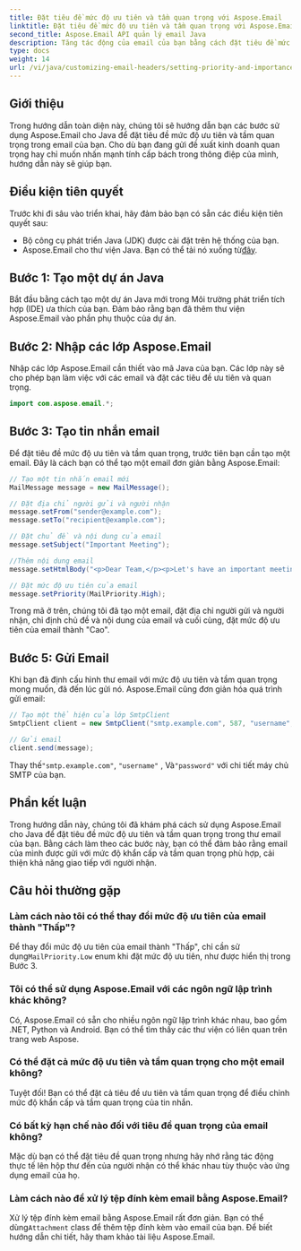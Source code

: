 ```yaml
---
title: Đặt tiêu đề mức độ ưu tiên và tầm quan trọng với Aspose.Email
linktitle: Đặt tiêu đề mức độ ưu tiên và tầm quan trọng với Aspose.Email
second_title: Aspose.Email API quản lý email Java
description: Tăng tác động của email của bạn bằng cách đặt tiêu đề mức độ ưu tiên và tầm quan trọng với Aspose.Email for Java. Tìm hiểu cách thực hiện trong hướng dẫn từng bước này.
type: docs
weight: 14
url: /vi/java/customizing-email-headers/setting-priority-and-importance-headers/
---
```


## Giới thiệu

Trong hướng dẫn toàn diện này, chúng tôi sẽ hướng dẫn bạn các bước sử dụng Aspose.Email cho Java để đặt tiêu đề mức độ ưu tiên và tầm quan trọng trong email của bạn. Cho dù bạn đang gửi đề xuất kinh doanh quan trọng hay chỉ muốn nhấn mạnh tính cấp bách trong thông điệp của mình, hướng dẫn này sẽ giúp bạn.

## Điều kiện tiên quyết

Trước khi đi sâu vào triển khai, hãy đảm bảo bạn có sẵn các điều kiện tiên quyết sau:

- Bộ công cụ phát triển Java (JDK) được cài đặt trên hệ thống của bạn.
-  Aspose.Email cho thư viện Java. Bạn có thể tải nó xuống từ[đây](https://releases.aspose.com/email/java/).

## Bước 1: Tạo một dự án Java

Bắt đầu bằng cách tạo một dự án Java mới trong Môi trường phát triển tích hợp (IDE) ưa thích của bạn. Đảm bảo rằng bạn đã thêm thư viện Aspose.Email vào phần phụ thuộc của dự án.

## Bước 2: Nhập các lớp Aspose.Email

Nhập các lớp Aspose.Email cần thiết vào mã Java của bạn. Các lớp này sẽ cho phép bạn làm việc với các email và đặt các tiêu đề ưu tiên và quan trọng.

```java
import com.aspose.email.*;
```

## Bước 3: Tạo tin nhắn email

Để đặt tiêu đề mức độ ưu tiên và tầm quan trọng, trước tiên bạn cần tạo một email. Đây là cách bạn có thể tạo một email đơn giản bằng Aspose.Email:

```java
// Tạo một tin nhắn email mới
MailMessage message = new MailMessage();

// Đặt địa chỉ người gửi và người nhận
message.setFrom("sender@example.com");
message.setTo("recipient@example.com");

// Đặt chủ đề và nội dung của email
message.setSubject("Important Meeting");

//Thêm nội dung email
message.setHtmlBody("<p>Dear Team,</p><p>Let's have an important meeting tomorrow at 10 AM.</p>");

// Đặt mức độ ưu tiên của email
message.setPriority(MailPriority.High);
```

Trong mã ở trên, chúng tôi đã tạo một email, đặt địa chỉ người gửi và người nhận, chỉ định chủ đề và nội dung của email và cuối cùng, đặt mức độ ưu tiên của email thành "Cao".

## Bước 5: Gửi Email

Khi bạn đã định cấu hình thư email với mức độ ưu tiên và tầm quan trọng mong muốn, đã đến lúc gửi nó. Aspose.Email cũng đơn giản hóa quá trình gửi email:

```java
// Tạo một thể hiện của lớp SmtpClient
SmtpClient client = new SmtpClient("smtp.example.com", 587, "username", "password");

// Gửi email
client.send(message);
```

 Thay thế`"smtp.example.com"`, `"username"` , Và`"password"` với chi tiết máy chủ SMTP của bạn.

## Phần kết luận

Trong hướng dẫn này, chúng tôi đã khám phá cách sử dụng Aspose.Email cho Java để đặt tiêu đề mức độ ưu tiên và tầm quan trọng trong thư email của bạn. Bằng cách làm theo các bước này, bạn có thể đảm bảo rằng email của mình được gửi với mức độ khẩn cấp và tầm quan trọng phù hợp, cải thiện khả năng giao tiếp với người nhận.

## Câu hỏi thường gặp

### Làm cách nào tôi có thể thay đổi mức độ ưu tiên của email thành "Thấp"?

 Để thay đổi mức độ ưu tiên của email thành "Thấp", chỉ cần sử dụng`MailPriority.Low` enum khi đặt mức độ ưu tiên, như được hiển thị trong Bước 3.

### Tôi có thể sử dụng Aspose.Email với các ngôn ngữ lập trình khác không?

Có, Aspose.Email có sẵn cho nhiều ngôn ngữ lập trình khác nhau, bao gồm .NET, Python và Android. Bạn có thể tìm thấy các thư viện có liên quan trên trang web Aspose.

### Có thể đặt cả mức độ ưu tiên và tầm quan trọng cho một email không?

Tuyệt đối! Bạn có thể đặt cả tiêu đề ưu tiên và tầm quan trọng để điều chỉnh mức độ khẩn cấp và tầm quan trọng của tin nhắn.

### Có bất kỳ hạn chế nào đối với tiêu đề quan trọng của email không?

Mặc dù bạn có thể đặt tiêu đề quan trọng nhưng hãy nhớ rằng tác động thực tế lên hộp thư đến của người nhận có thể khác nhau tùy thuộc vào ứng dụng email của họ.

### Làm cách nào để xử lý tệp đính kèm email bằng Aspose.Email?

 Xử lý tệp đính kèm email bằng Aspose.Email rất đơn giản. Bạn có thể dùng`Attachment` class để thêm tệp đính kèm vào email của bạn. Để biết hướng dẫn chi tiết, hãy tham khảo tài liệu Aspose.Email.